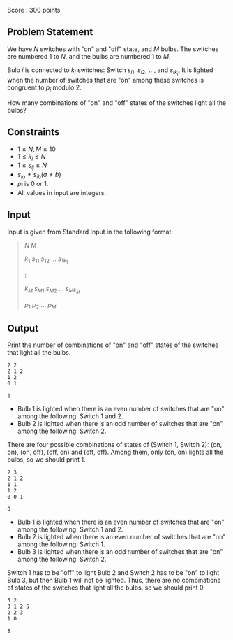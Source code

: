 Score : $300$ points

## Problem Statement

We have $N$ switches with "on" and "off" state, and $M$ bulbs. The switches are numbered $1$ to $N$, and the bulbs are numbered $1$ to $M$.

Bulb $i$ is connected to $k_i$ switches: Switch $s_{i1}$, $s_{i2}$, $...$, and $s_{ik_i}$. It is lighted when the number of switches that are "on" among these switches is congruent to $p_i$ modulo $2$.

How many combinations of "on" and "off" states of the switches light all the bulbs?

## Constraints

- $1 \leq N, M \leq 10$
- $1 \leq k_i \leq N$
- $1 \leq s_{ij} \leq N$
- $s_{ia} \neq s_{ib} (a \neq b)$
- $p_i$ is $0$ or $1$.
- All values in input are integers.

## Input

Input is given from Standard Input in the following format:

> $N$ $M$
> 
> $k_1$ $s_{11}$ $s_{12}$ $...$ $s_{1k_1}$
> 
> $:$
> 
> $k_M$ $s_{M1}$ $s_{M2}$ $...$ $s_{Mk_M}$
> 
> $p_1$ $p_2$ $...$ $p_M$

## Output

Print the number of combinations of "on" and "off" states of the switches that light all the bulbs.

```input1
2 2
2 1 2
1 2
0 1
```

```output1
1
```

- Bulb $1$ is lighted when there is an even number of switches that are "on" among the following: Switch $1$ and $2$.
- Bulb $2$ is lighted when there is an odd number of switches that are "on" among the following: Switch $2$.

There are four possible combinations of states of (Switch $1$, Switch $2$): (on, on), (on, off), (off, on) and (off, off). Among them, only (on, on) lights all the bulbs, so we should print $1$.

```input2
2 3
2 1 2
1 1
1 2
0 0 1
```

```output2
0
```

- Bulb $1$ is lighted when there is an even number of switches that are "on" among the following: Switch $1$ and $2$.
- Bulb $2$ is lighted when there is an even number of switches that are "on" among the following: Switch $1$.
- Bulb $3$ is lighted when there is an odd number of switches that are "on" among the following: Switch $2$.

Switch $1$ has to be "off" to light Bulb $2$ and Switch $2$ has to be "on" to light Bulb $3$, but then Bulb $1$ will not be lighted. Thus, there are no combinations of states of the switches that light all the bulbs, so we should print $0$.

```input3
5 2
3 1 2 5
2 2 3
1 0
```

```output3
8
```